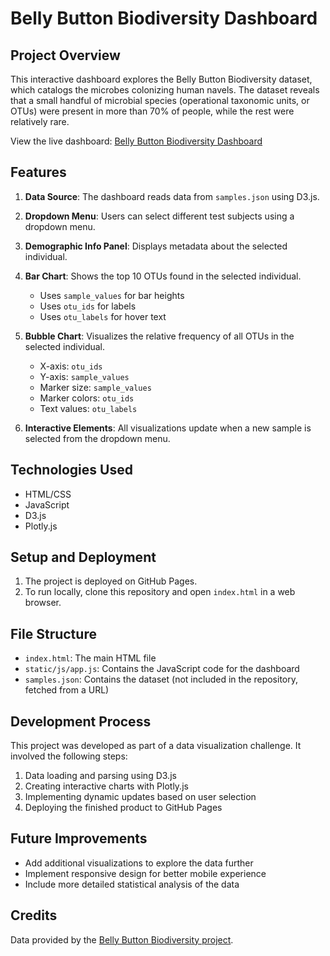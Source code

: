 # Belly Button Biodiversity Dashboard

## Project Overview

This interactive dashboard explores the Belly Button Biodiversity dataset, which catalogs the microbes colonizing human navels. The dataset reveals that a small handful of microbial species (operational taxonomic units, or OTUs) were present in more than 70% of people, while the rest were relatively rare.

View the live dashboard: [Belly Button Biodiversity Dashboard](https://rb-0516.github.io/belly-button-challenge/)

## Features

1. **Data Source**: The dashboard reads data from `samples.json` using D3.js.

2. **Dropdown Menu**: Users can select different test subjects using a dropdown menu.

3. **Demographic Info Panel**: Displays metadata about the selected individual.

4. **Bar Chart**: Shows the top 10 OTUs found in the selected individual.
   - Uses `sample_values` for bar heights
   - Uses `otu_ids` for labels
   - Uses `otu_labels` for hover text

5. **Bubble Chart**: Visualizes the relative frequency of all OTUs in the selected individual.
   - X-axis: `otu_ids`
   - Y-axis: `sample_values`
   - Marker size: `sample_values`
   - Marker colors: `otu_ids`
   - Text values: `otu_labels`

6. **Interactive Elements**: All visualizations update when a new sample is selected from the dropdown menu.

## Technologies Used

- HTML/CSS
- JavaScript
- D3.js
- Plotly.js

## Setup and Deployment

1. The project is deployed on GitHub Pages.
2. To run locally, clone this repository and open `index.html` in a web browser.

## File Structure

- `index.html`: The main HTML file
- `static/js/app.js`: Contains the JavaScript code for the dashboard
- `samples.json`: Contains the dataset (not included in the repository, fetched from a URL)

## Development Process

This project was developed as part of a data visualization challenge. It involved the following steps:

1. Data loading and parsing using D3.js
2. Creating interactive charts with Plotly.js
3. Implementing dynamic updates based on user selection
4. Deploying the finished product to GitHub Pages

## Future Improvements

- Add additional visualizations to explore the data further
- Implement responsive design for better mobile experience
- Include more detailed statistical analysis of the data

## Credits

Data provided by the [Belly Button Biodiversity project](http://robdunnlab.com/projects/belly-button-biodiversity/).

